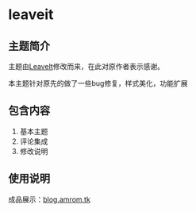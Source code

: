 # leaveit

## 主题简介

主题由[LeaveIt](https://github.com/liuzc/LeaveIt.git)修改而来，在此对原作者表示感谢。

本主题针对原先的做了一些bug修复，样式美化，功能扩展

## 包含内容

1. 基本主题
2. 评论集成
3. 修改说明

## 使用说明

成品展示：[blog.amrom.tk](https://blog.amrom.tk)
